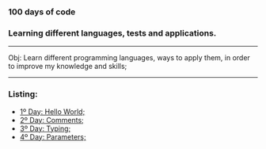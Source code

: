 ### 100 days of code
### Learning different languages, tests and applications.
___

Obj: Learn different programming languages, ways to apply them, in order to improve my knowledge and skills;
___
### Listing:
* [1º Day: Hello World;](https://github.com/guilhermeG23/100_days_of_code/tree/main/day1)
* [2º Day: Comments;](https://github.com/guilhermeG23/100_days_of_code/tree/main/day2)
* [3º Day: Typing;](https://github.com/guilhermeG23/100_days_of_code/tree/main/day3)
* [4º Day: Parameters;](https://github.com/guilhermeG23/100_days_of_code/tree/main/day4)
